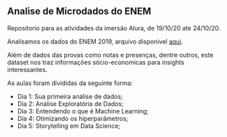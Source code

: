 ## Analise de Microdados do ENEM




Repositorio para as atividades da imersão Alura, de 19/10/20 ate 24/10/20.

Analisamos os dados do ENEM 2019, arquivo disponivel [aqui](http://inep.gov.br/microdados).

Além de dados das provas como notas e presenças, dentre outros, este dataset nos traz informações sócio-economicas para insights interessantes.

As aulas foram divididas da seguinte forma:

- Dia 1: Sua primeira análise de dados;
- Dia 2: Análise Exploratória de Dados;
- Dia 3: Entendendo o que é Machine Learning;
- Dia 4: Otimizando os hiperparâmetros;
- Dia 5: Storytelling em Data Science;

